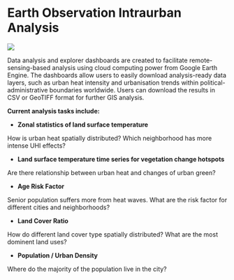 # Earth Observation Intraurban Analysis

![](https://pinkychow1010.github.io/assets/images/analysis.gif)

Data analysis and explorer dashboards are created to facilitate remote-sensing-based analysis using cloud computing power from Google Earth Engine. The dashboards allow users to easily download analysis-ready data layers, such as urban heat intensity and urbanisation trends within political-administrative boundaries worldwide. Users can download the results in CSV or GeoTIFF format for further GIS analysis.

**Current analysis tasks include:**

* **Zonal statistics of land surface temperature**

How is urban heat spatially distributed? Which neighborhood has more intense UHI effects?

* **Land surface temperature time series for vegetation change hotspots**

Are there relationship between urban heat and changes of urban green?

* **Age Risk Factor**

Senior population suffers more from heat waves. What are the risk factor for different cities and neighborhoods?

* **Land Cover Ratio**

How do different land cover type spatially distributed? What are the most dominent land uses?

* **Population / Urban Density**

Where do the majority of the population live in the city?

